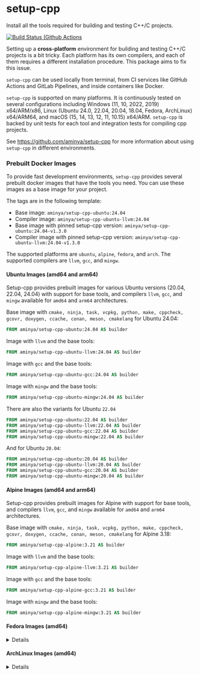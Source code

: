 # setup-cpp

Install all the tools required for building and testing C++/C projects.

[![Build Status (Github Actions](https://github.com/aminya/setup-cpp/actions/workflows/CI.yml/badge.svg)](https://github.com/aminya/setup-cpp/actions/workflows/CI.yml)

Setting up a **cross-platform** environment for building and testing C++/C projects is a bit tricky. Each platform has its own compilers, and each of them requires a different installation procedure. This package aims to fix this issue.

`setup-cpp` can be used locally from terminal, from CI services like GitHub Actions and GitLab Pipelines, and inside containers like Docker.

`setup-cpp` is supported on many platforms. It is continuously tested on several configurations including Windows (11, 10, 2022, 2019) x64/ARM/x86, Linux (Ubuntu 24.0, 22.04, 20.04, 18.04, Fedora, ArchLinux) x64/ARM64, and macOS (15, 14, 13, 12, 11, 10.15) x64/ARM. `setup-cpp` is backed by unit tests for each tool and integration tests for compiling cpp projects.

See https://github.com/aminya/setup-cpp for more information about using `setup-cpp` in different environments.

### Prebuilt Docker Images

To provide fast development environments, `setup-cpp` provides several prebuilt docker images that have the tools you need. You can use these images as a base image for your project.

The tags are in the following template:

- Base image: `aminya/setup-cpp-ubuntu:24.04`
- Compiler image: `aminya/setup-cpp-ubuntu-llvm:24.04`
- Base image with pinned setup-cpp version: `aminya/setup-cpp-ubuntu:24.04-v1.3.0`
- Compiler image with pinned setup-cpp version: `aminya/setup-cpp-ubuntu-llvm:24.04-v1.3.0`

The supported platforms are `ubuntu`, `alpine`, `fedora`, and `arch`. The supported compilers are `llvm`, `gcc`, and `mingw`.

#### Ubuntu Images (amd64 and arm64)

Setup-cpp provides prebuilt images for various Ubuntu versions (20.04, 22.04, 24.04) with support for base tools, and compilers `llvm`, `gcc`, and `mingw` available for `amd64` and `arm64` architectures.

Base image with `cmake, ninja, task, vcpkg, python, make, cppcheck, gcovr, doxygen, ccache, conan, meson, cmakelang` for Ubuntu 24.04:

```dockerfile
FROM aminya/setup-cpp-ubuntu:24.04 AS builder
```

Image with `llvm` and the base tools:

```dockerfile
FROM aminya/setup-cpp-ubuntu-llvm:24.04 AS builder
```

Image with `gcc` and the base tools:

```dockerfile
FROM aminya/setup-cpp-ubuntu-gcc:24.04 AS builder
```

Image with `mingw` and the base tools:

```dockerfile
FROM aminya/setup-cpp-ubuntu-mingw:24.04 AS builder
```

There are also the variants for Ubuntu `22.04`

```dockerfile
FROM aminya/setup-cpp-ubuntu:22.04 AS builder
FROM aminya/setup-cpp-ubuntu-llvm:22.04 AS builder
FROM aminya/setup-cpp-ubuntu-gcc:22.04 AS builder
FROM aminya/setup-cpp-ubuntu-mingw:22.04 AS builder
```

And for Ubuntu `20.04`:

```dockerfile
FROM aminya/setup-cpp-ubuntu:20.04 AS builder
FROM aminya/setup-cpp-ubuntu-llvm:20.04 AS builder
FROM aminya/setup-cpp-ubuntu-gcc:20.04 AS builder
FROM aminya/setup-cpp-ubuntu-mingw:20.04 AS builder
```

#### Alpine Images (amd64 and arm64)

Setup-cpp provides prebuilt images for Alpine with support for base tools, and compilers `llvm`, `gcc`, and `mingw` available for `amd64` and `arm64` architectures.

Base image with `cmake, ninja, task, vcpkg, python, make, cppcheck, gcovr, doxygen, ccache, conan, meson, cmakelang` for Alpine 3.18:

```dockerfile
FROM aminya/setup-cpp-alpine:3.21 AS builder
```

Image with `llvm` and the base tools:

```dockerfile
FROM aminya/setup-cpp-alpine-llvm:3.21 AS builder
```

Image with `gcc` and the base tools:

```dockerfile
FROM aminya/setup-cpp-alpine-gcc:3.21 AS builder
```

Image with `mingw` and the base tools:

```dockerfile
FROM aminya/setup-cpp-alpine-mingw:3.21 AS builder
```

#### Fedora Images (amd64)

<details>

Base image with `cmake, ninja, task, vcpkg, python, make, cppcheck, gcovr, doxygen, ccache, conan, meson, cmakelang`

```dockerfile
FROM aminya/setup-cpp-fedora:40 AS builder
```

Image with `llvm` and the base tools:

```dockerfile
FROM aminya/setup-cpp-fedora-llvm:40 AS builder
```

Image with `gcc` and the base tools:

```dockerfile
FROM aminya/setup-cpp-fedora-gcc:40 AS builder
```

Image with `mingw` and the base tools:

```dockerfile
FROM aminya/setup-cpp-fedora-mingw:40 AS builder
```

</details>

#### ArchLinux Images (amd64)

<details>

Base image with `cmake, ninja, task, vcpkg, python, make, cppcheck, gcovr, doxygen, ccache, conan, meson, cmakelang`

```dockerfile
FROM aminya/setup-cpp-arch:base AS builder
```

Image with `llvm` and the base tools:

```dockerfile
FROM aminya/setup-cpp-arch-llvm:base AS builder
```

Image with `gcc` and the base tools:

```dockerfile
FROM aminya/setup-cpp-arch-gcc:base AS builder
```

Image with `mingw` and the base tools:

```dockerfile
FROM aminya/setup-cpp-arch-mingw:base AS builder
```

</details>
